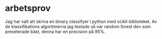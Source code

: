 # arbetsprov

Jag har valt att skriva en binary classifyer i python med scikit biblioteket. 
Av de klassifikations algoritmerna jag testade så var random forest den som preseterade bäst, denna har en precision på 95%.
